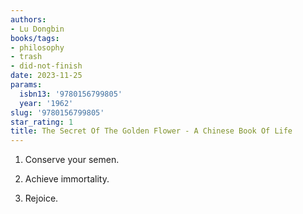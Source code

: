 ```yaml
---
authors:
- Lu Dongbin
books/tags:
- philosophy
- trash
- did-not-finish
date: 2023-11-25
params:
  isbn13: '9780156799805'
  year: '1962'
slug: '9780156799805'
star_rating: 1
title: The Secret Of The Golden Flower - A Chinese Book Of Life
---
```


1. Conserve your semen.

2. Achieve immortality.

3. Rejoice.

<!--more-->